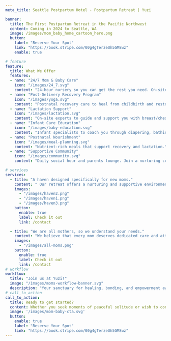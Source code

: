 ```yaml
---
meta_title: Seattle Postpartum Hotel - Postpartum Retreat | Yuzi

banner:
  title: The First Postpartum Retreat in the Pacific Northwest
  content: Coming in 2024 to Seattle, WA
  image: /images/mom_baby_home_cartoon_hero.png
  button:
    label: "Reserve Your Spot"
    link: "https://book.stripe.com/00g4gTerzeUh5GM8wz"
    enable: true

# feature
feature: 
  title: What We Offer
  features:
  - name: "24/7 Mom & Baby Care"
    icon: "/images/24_7.svg"
    content: "24-hour nursery so you can get the rest you need. On-site specialists and programming to attend to your physical and mental wellbeing."
  - name: "Post-Delivery Recovery Program"
    icon: "/images/yoga.svg"
    content: "Postnatal recovery care to heal from childbirth and restore your body."
  - name: "Lactation Support"
    icon: "/images/lactation.svg"
    content: "On-site experts to guide and support you with breast/chestfeeding."
  - name: "Infant Care Education"
    icon: "/images/baby-education.svg"
    content: "Infant specialists to coach you through diapering, bathing, burping, and everything in between."
  - name: "Postnatal Nourishment"
    icon: "/images/meal-planning.svg"
    content: "Nutrient-rich meals that support recovery and lactation."
  - name: "Supportive Community"
    icon: "/images/community.svg"
    content: "Daily social hour and parents lounge. Join a nurturing community that will empower you every step of the way."

# services
services:
  - title: "A haven designed specifically for new moms."
    content: " Our retreat offers a nurturing and supportive environment where mothers can find solace, rejuvenation, and connection as they navigate the joys and demands of early motherhood."
    images:
      - "/images/haven2.png"
      - "/images/haven1.png"
      - "/images/haven3.png"
    button:
      enable: true
      label: Check it out
      link: /contact

  - title: "We are all mothers, so we understand your needs."
    content: "We believe that every mom deserves dedicated care and attention during this transformative phase, which is why our retreat is meticulously crafted to provide a sanctuary of healing, restoration, and empowerment."
    images: 
      - "/images/all-moms.png"
    button:
      enable: true
      label: Check it out
      link: /contact
# workflow
workflow: 
  title: "Join us at Yuzi!"
  image: "/images/moms-workflow-banner.svg"
  description: "Your sanctuary for healing, bonding, and empowerment awaits."
# call_to_action
call_to_action:
  title: Ready to get started?
  content: Whether you seek moments of peaceful solitude or wish to connect with other like-minded mothers, our community is here to support you every step of the way..
  image: '/images/mom-baby-cta.svg'
  button:
    enable: true
    label: "Reserve Your Spot"
    link: "https://book.stripe.com/00g4gTerzeUh5GM8wz"
---
```

